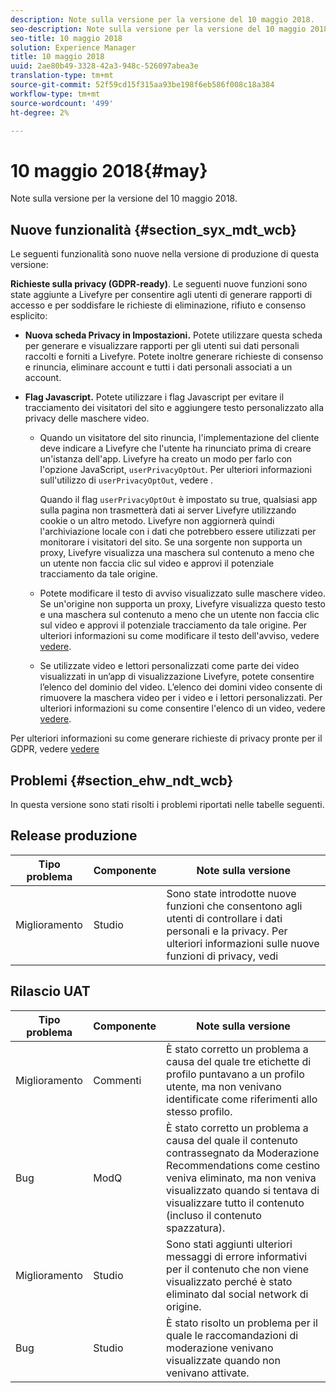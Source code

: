 ```yaml
---
description: Note sulla versione per la versione del 10 maggio 2018.
seo-description: Note sulla versione per la versione del 10 maggio 2018.
seo-title: 10 maggio 2018
solution: Experience Manager
title: 10 maggio 2018
uuid: 2ae80b49-3328-42a3-948c-526097abea3e
translation-type: tm+mt
source-git-commit: 52f59cd15f315aa93be198f6eb586f008c18a384
workflow-type: tm+mt
source-wordcount: '499'
ht-degree: 2%

---
```



# 10 maggio 2018{#may}

Note sulla versione per la versione del 10 maggio 2018.

## Nuove funzionalità {#section_syx_mdt_wcb}

Le seguenti funzionalità sono nuove nella versione di produzione di questa versione:

**Richieste sulla privacy (GDPR-ready)**. Le seguenti nuove funzioni sono state aggiunte a Livefyre per consentire agli utenti di generare rapporti di accesso e per soddisfare le richieste di eliminazione, rifiuto e consenso esplicito:

* **Nuova scheda Privacy in Impostazioni.** Potete utilizzare questa scheda per generare e visualizzare rapporti per gli utenti sui dati personali raccolti e forniti a Livefyre. Potete inoltre generare richieste di consenso e rinuncia, eliminare account e tutti i dati personali associati a un account.
* **Flag Javascript.** Potete utilizzare i flag Javascript per evitare il tracciamento dei visitatori del sito e aggiungere testo personalizzato alla privacy delle maschere video.

   * Quando un visitatore del sito rinuncia, l&#39;implementazione del cliente deve indicare a Livefyre che l&#39;utente ha rinunciato prima di creare un&#39;istanza dell&#39;app. Livefyre ha creato un modo per farlo con l&#39;opzione JavaScript, `userPrivacyOptOut`. Per ulteriori informazioni sull&#39;utilizzo di `userPrivacyOptOut`, vedere [](/help/using/c-settings-other/c-gdpr-compliance/c-gdpr-compliance.md#section_nmz_q3n_3db).

      Quando il flag `userPrivacyOptOut` è impostato su true, qualsiasi app sulla pagina non trasmetterà dati ai server Livefyre utilizzando cookie o un altro metodo. Livefyre non aggiornerà quindi l&#39;archiviazione locale con i dati che potrebbero essere utilizzati per monitorare i visitatori del sito. Se una sorgente non supporta un proxy, Livefyre visualizza una maschera sul contenuto a meno che un utente non faccia clic sul video e approvi il potenziale tracciamento da tale origine.

   * Potete modificare il testo di avviso visualizzato sulle maschere video. Se un&#39;origine non supporta un proxy, Livefyre visualizza questo testo e una maschera sul contenuto a meno che un utente non faccia clic sul video e approvi il potenziale tracciamento da tale origine. Per ulteriori informazioni su come modificare il testo dell&#39;avviso, vedere [vedere](/help/using/c-settings-other/c-gdpr-compliance/c-gdpr-compliance.md#section_pb5_mnp_ldb).
   * Se utilizzate video e lettori personalizzati come parte dei video visualizzati in un’app di visualizzazione Livefyre, potete consentire l’elenco del dominio del video. L’elenco dei domini video consente di rimuovere la maschera video per i video e i lettori personalizzati. Per ulteriori informazioni su come consentire l&#39;elenco di un video, vedere [vedere](/help/using/c-settings-other/c-gdpr-compliance/c-gdpr-compliance.md#section_bzp_pnp_ldb).

Per ulteriori informazioni su come generare richieste di privacy pronte per il GDPR, vedere [vedere](/help/using/c-settings-other/c-gdpr-compliance/c-gdpr-compliance.md#concept_q1l_r5s_rcb)

## Problemi {#section_ehw_ndt_wcb}

In questa versione sono stati risolti i problemi riportati nelle tabelle seguenti.

## Release produzione

| **Tipo problema** | **Componente** | **Note sulla versione** |
|---|---|---|
| Miglioramento | Studio | Sono state introdotte nuove funzioni che consentono agli utenti di controllare i dati personali e la privacy. Per ulteriori informazioni sulle nuove funzioni di privacy, vedi [](#c_rn/section_syx_mdt_wcb) |

## Rilascio UAT

| **Tipo problema** | **Componente** | **Note sulla versione** |
|---|---|---|
| Miglioramento | Commenti | È stato corretto un problema a causa del quale tre etichette di profilo puntavano a un profilo utente, ma non venivano identificate come riferimenti allo stesso profilo. |
| Bug | ModQ | È stato corretto un problema a causa del quale il contenuto contrassegnato da Moderazione Recommendations come cestino veniva eliminato, ma non veniva visualizzato quando si tentava di visualizzare tutto il contenuto (incluso il contenuto spazzatura). |
| Miglioramento | Studio | Sono stati aggiunti ulteriori messaggi di errore informativi per il contenuto che non viene visualizzato perché è stato eliminato dal social network di origine. |
| Bug | Studio | È stato risolto un problema per il quale le raccomandazioni di moderazione venivano visualizzate quando non venivano attivate. |


